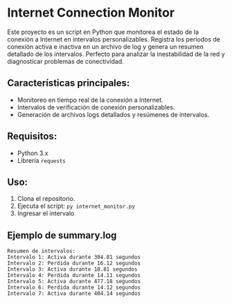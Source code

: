 # Internet Connection Monitor

Este proyecto es un script en Python que monitorea el estado de la conexión a Internet en intervalos personalizables. Registra los períodos de conexión activa e inactiva en un archivo de log y genera un resumen detallado de los intervalos. Perfecto para analizar la inestabilidad de la red y diagnosticar problemas de conectividad.

## Características principales:
- Monitoreo en tiempo real de la conexión a Internet.
- Intervalos de verificación de conexión personalizables.
- Generación de archivos logs detallados y resúmenes de intervalos.

## Requisitos:
- Python 3.x
- Librería `requests`

## Uso:
1. Clona el repositorio.
2. Ejecuta el script:
   `py internet_monitor.py`
3. Ingresar el intervalo


## Ejemplo de summary.log
```
Resumen de intervalos:
Intervalo 1: Activa durante 304.81 segundos
Intervalo 2: Perdida durante 16.12 segundos
Intervalo 3: Activa durante 18.81 segundos
Intervalo 4: Perdida durante 14.11 segundos
Intervalo 5: Activa durante 477.18 segundos
Intervalo 6: Perdida durante 14.12 segundos
Intervalo 7: Activa durante 404.14 segundos
```
